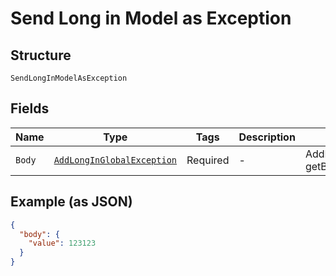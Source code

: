 
# Send Long in Model as Exception

## Structure

`SendLongInModelAsException`

## Fields

| Name | Type | Tags | Description | Getter | Setter |
|  --- | --- | --- | --- | --- | --- |
| `Body` | [`AddLongInGlobalException`](/doc/models/add-long-in-global-exception.md) | Required | - | AddLongInGlobalException getBody() | setBody(AddLongInGlobalException body) |

## Example (as JSON)

```json
{
  "body": {
    "value": 123123
  }
}
```


